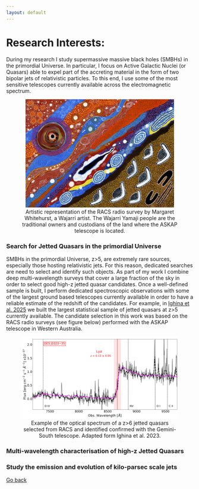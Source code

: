 ```yaml
---
layout: default
---
```


# Research Interests:


During my research I study supermassive massive black holes (SMBHs) in the primordial Universe. 
In particular, I focus on Active Galactic Nuclei (or Quasars) able to expel part of the accreting material in the form of two bipolar jets of relativistic particles.
To this end, I use some of the most sensitive telescopes currently available across the electromagnetic spectrum.


<figure style="text-align: center;">
<img src="images/RACSpainting.jpg"  width="400"  />
  <figcaption> 
 Artistic representation of the RACS radio survey by Margaret Whitehurst, a Wajarri artist.
 The Wajarri Yamaji people are the traditional owners and custodians of the land where the ASKAP telescope is located.
 </figcaption>
</figure>


### Search for Jetted Quasars in the primordial Universe


SMBHs in the primordial Universe, z>5, are extremely rare sources, especially those hosting relativistic jets. 
For this reason, dedicated searches are need to select and identify such objects. 
As part of my work I combine deep multi-wavelength surveys that cover a large fraction of the sky in order to select good high-z jetted quasar candidates. 
Once a well-defined sample is built, I perform dedicated spectroscopic observations with some of the largest ground based telescopes currently available in order to have a reliable estimate of the redshift of the candidates. 
For example, in [Ighina et al. 2025](https://arxiv.org/abs/2504.10573) we built the largest statistical sample of jetted quasars at z>5 currently available. 
The candidate selection in this work was based on the RACS radio surveys (see figure below) performed with the ASKAP telescope in Western Australia.

<figure style="text-align: center;">
<img src="images/Spectra_z6.png"  width="512" />
  <figcaption> 
Example of the optical spectrum of a z>6 jetted quasars selected from RACS and identified confirmed with the Gemini-South telescope. Adapted form Ighina et al. 2023.
 </figcaption>
</figure>


<!--<img src="images/MW.png" width="512"/>
<img src="images/RACSpainting.jpg" width="512"/> -->


### Multi-wavelength characterisation of high-z Jetted Quasars




### Study the emission and evolution of kilo-parsec scale jets


[Go back](./)
